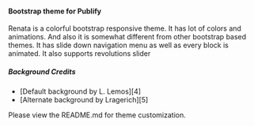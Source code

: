 #### Bootstrap theme for Publify

Renata is a colorful bootstrap responsive theme.
It has lot of colors and animations. And also it is somewhat different from other bootstrap based themes.
 It has slide down navigation menu as well as every block is animated. It also supports revolutions slider
##### Background Credits
* [Default background by L. Lemos][4]
* [Alternate background by Lragerich][5]

Please view the README.md for theme customization.

[1]: https://wrapbootstrap.com/theme/renata-colorful-bootstrap-theme-WB0772XDD
